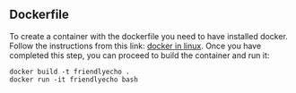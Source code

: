 ## Dockerfile 

To create a container with the dockerfile you need to have installed docker. Follow the instructions from this link: [docker in linux](https://runnable.com/docker/install-docker-on-linux). Once you have completed this step, you can proceed to build the container and run it:

```
docker build -t friendlyecho .
docker run -it friendlyecho bash
```